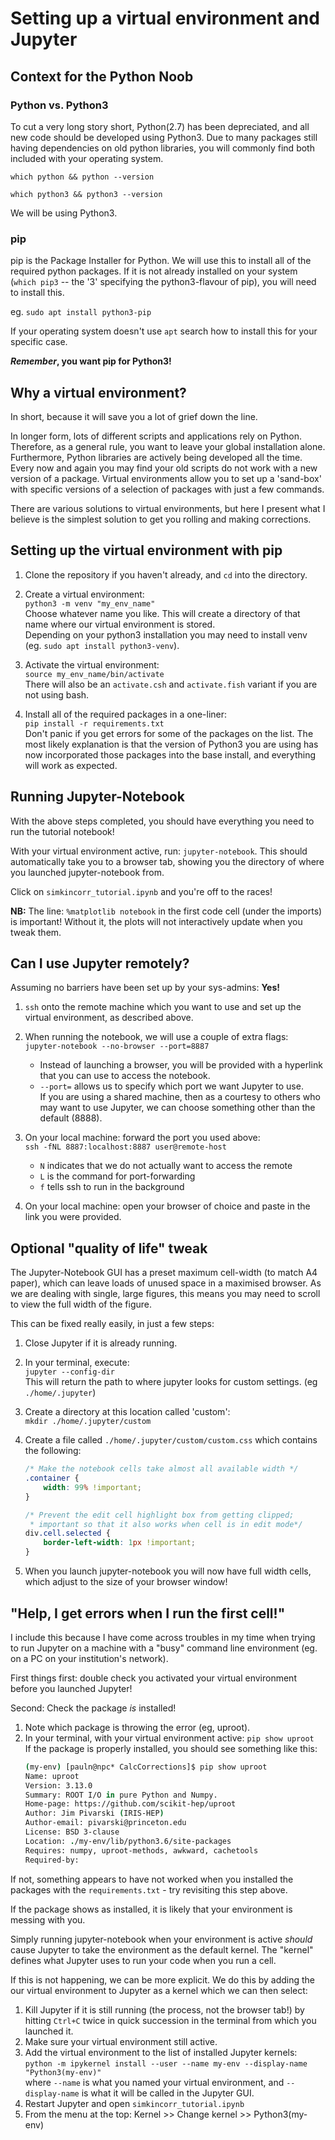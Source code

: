 # Setting up a virtual environment and Jupyter
## Context for the Python Noob

### Python vs. Python3
To cut a very long story short, Python(2.7) has been depreciated, and all new code should be developed using Python3.  Due to many packages still having dependencies on old python libraries, you will commonly find both included with your operating system.

`which python && python --version`

`which python3 && python3 --version`

We will be using Python3.

### pip
pip is the Package Installer for Python.  We will use this to install all of the required python packages.  If it is not already installed on your system (`which pip3` -- the '3' specifying the python3-flavour of pip), you will need to install this. 

eg. `sudo apt install python3-pip`

If your operating system doesn't use `apt` search how to install this for your specific case.  

__*Remember*, you want pip for Python3!__


## Why a virtual environment?
In short, because it will save you a lot of grief down the line. 

In longer form, lots of different scripts and applications rely on Python.  Therefore, as a general rule, you want to leave your global installation alone.  Furthermore, Python libraries are actively being developed all the time.  Every now and again you may find your old scripts do not work with a new version of a package.  Virtual environments allow you to set up a 'sand-box' with specific versions of a selection of packages with just a few commands.

There are various solutions to virtual environments, but here I present what I believe is the simplest solution to get you rolling and making corrections.

## Setting up the virtual environment with pip
  1. Clone the repository if you haven't already, and `cd` into the directory.

  2. Create a virtual environment:   
     `python3 -m venv "my_env_name"`  
     Choose whatever name you like.  This will create a directory of that name where our virtual environment is stored.  
     Depending on your python3 installation you may need to install venv (eg. `sudo apt install python3-venv`).
  
  3. Activate the virtual environment:  
     `source my_env_name/bin/activate`  
     There will also be an `activate.csh` and `activate.fish` variant if you are not using bash.
  
  4. Install all of the required packages in a one-liner:  
     `pip install -r requirements.txt`  
     Don't panic if you get errors for some of the packages on the list.  The most likely explanation is that the version of Python3 you are using has now incorporated those packages into the base install, and everything will work as expected.


## Running Jupyter-Notebook
With the above steps completed, you should have everything you need to run the tutorial notebook! 

With your virtual environment active, run:  `jupyter-notebook`.  This should automatically take you to a browser tab, showing you the directory of where you launched jupyter-notebook from.  

Click on `simkincorr_tutorial.ipynb` and you're off to the races!

**NB:** The line: `%matplotlib notebook` in the first code cell (under the imports) is important! Without it, the plots will not interactively update when you tweak them.

## Can I use Jupyter remotely?
Assuming no barriers have been set up by your sys-admins: **Yes!**
  
   1. `ssh` onto the remote machine which you want to use and set up the virtual environment, as described above.

   2. When running the notebook, we will use a couple of extra flags:  
      `jupyter-notebook --no-browser --port=8887`  
      * Instead of launching a browser, you will be provided with a hyperlink that you can use to access the notebook.
      * `--port=` allows us to specify which port we want Jupyter to use.  
         If you are using a shared machine, then as a courtesy to others who may want to use   Jupyter, we can choose something other than the default (8888).  
   
   3. On your local machine: forward the port you used above:  
      `ssh -fNL 8887:localhost:8887 user@remote-host`  
         * `N` indicates that we do not actually want to access the remote  
         * `L` is the command for port-forwarding
         * `f` tells ssh to run in the background

   4. On your local machine:  open your browser of choice and paste in the link you were provided.

## Optional "quality of life" tweak
The Jupyter-Notebook GUI has a preset maximum cell-width (to match A4 paper), which can leave loads of unused space in a maximised browser.  As we are dealing with single, large figures, this means you may need to scroll to view the full width of the figure.

This can be fixed really easily, in just a few steps:

   1. Close Jupyter if it is already running.

   2. In your terminal, execute:  
   `jupyter --config-dir`  
      This will return the path to where jupyter looks for custom settings.  (eg `./home/.jupyter`)
   
   3. Create a directory at this location called 'custom':  
     `mkdir ./home/.jupyter/custom`

   4. Create a file called `./home/.jupyter/custom/custom.css` which contains the following:  
      ```css
      /* Make the notebook cells take almost all available width */
      .container {
          width: 99% !important;
      }   

      /* Prevent the edit cell highlight box from getting clipped;
       * important so that it also works when cell is in edit mode*/
      div.cell.selected {
          border-left-width: 1px !important;
      }
      ```
   5. When you launch jupyter-notebook you will now have full width cells, which adjust to the size of your browser window! 

## "Help, I get errors when I run the first cell!"
I include this because I have come across troubles in my time when trying to run Jupyter on a machine with a "busy" command line environment (eg. on a PC on your institution's network).

First things first: double check you activated your virtual environment before you launched Jupyter! 

Second: Check the package *is* installed!
   1. Note which package is throwing the error (eg, uproot).
   2. In your terminal, with your virtual environment active: `pip show uproot`   
      If the package is properly installed, you should see something like this:   
      ```csh
      (my-env) [pauln@npc* CalcCorrections]$ pip show uproot
      Name: uproot
      Version: 3.13.0
      Summary: ROOT I/O in pure Python and Numpy.
      Home-page: https://github.com/scikit-hep/uproot
      Author: Jim Pivarski (IRIS-HEP)
      Author-email: pivarski@princeton.edu
      License: BSD 3-clause
      Location: ./my-env/lib/python3.6/site-packages
      Requires: numpy, uproot-methods, awkward, cachetools
      Required-by: 
      ```

If not, something appears to have not worked when you installed the packages with the `requirements.txt` - try revisiting this step above. 

If the package shows as installed, it is likely that your environment is messing with you. 


Simply running jupyter-notebook when your environment is active *should* cause Jupyter to take the environment as the default kernel.  The "kernel" defines what Jupyter uses to run your code when you run a cell.

If this is not happening, we can be more explicit.  We do this by adding the our virtual environment to Jupyter as a kernel which we can then select:
   1. Kill Jupyter if it is still running (the process, not the browser tab!) by hitting `Ctrl+C` twice in quick succession in the terminal from which you launched it.
   2. Make sure your virtual environment still active.
   3. Add the virtual environment to the list of installed Jupyter kernels:  
      `python -m ipykernel install --user --name my-env --display-name "Python3(my-env)"`  
      where `--name` is what you named your virtual environment, and `--display-name` is what it will be called in the Jupyter GUI.
   4. Restart Jupyter and open `simkincorr_tutorial.ipynb`
   5. From the menu at the top: Kernel >> Change kernel >> Python3(my-env)




